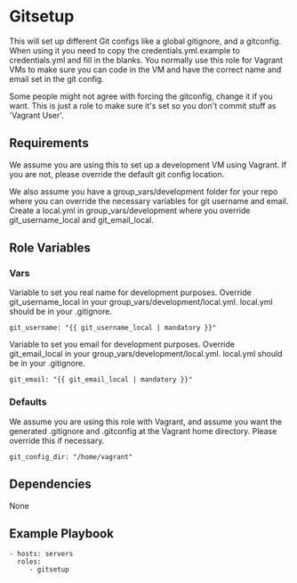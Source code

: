 # Gitsetup

This will set up different Git configs like a global gitignore, and
a gitconfig. When using it you need to copy the credentials.yml.example
to credentials.yml and fill in the blanks. You normally use this role
for Vagrant VMs to make sure you can code in the VM and have the
correct name and email set in the git config.

Some people might not agree with forcing the gitconfig, change it if
you want. This is just a role to make sure it's set so you don't
commit stuff as 'Vagrant User'.

## Requirements

We assume you are using this to set up a development VM using Vagrant.
If you are not, please override the default git config location.

We also assume you have a group_vars/development folder for your repo
where you can override the necessary variables for git username and email.
Create a local.yml in group_vars/development where you override
git_username_local and git_email_local.

## Role Variables

### Vars

Variable to set you real name for development purposes. Override
git_username_local in your group_vars/development/local.yml. local.yml
should be in your .gitignore.

    git_username: "{{ git_username_local | mandatory }}"

Variable to set you email for development purposes. Override
git_email_local in your group_vars/development/local.yml. local.yml
should be in your .gitignore.

    git_email: "{{ git_email_local | mandatory }}"

### Defaults

We assume you are using this role with Vagrant, and assume you want
the generated .gitignore and .gitconfig at the Vagrant home directory.
Please override this if necessary.

    git_config_dir: "/home/vagrant"

## Dependencies

None

## Example Playbook

    - hosts: servers
      roles:
         - gitsetup
